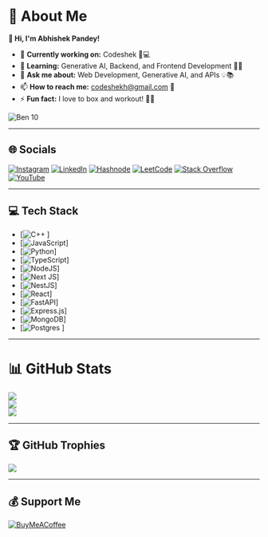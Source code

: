 # 💫 About Me  
**👋 Hi, I'm Abhishek Pandey!**  

- 🔭 **Currently working on:** Codeshek 🧠💻  
- 🌱 **Learning:** Generative AI, Backend, and Frontend Development 🤖🌐  
- 💬 **Ask me about:** Web Development, Generative AI, and APIs 💡📚  
- 📫 **How to reach me:** [codeshekh@gmail.com](mailto:codeshekh@gmail.com) 📩  
- ⚡ **Fun fact:** I love to box and workout! 🥊💪  

![Ben 10](https://media.tenor.com/Frh4MuD0A_UAAAAC/ben10-alien-x.gif)  

---

## 🌐 Socials  
[![Instagram](https://img.shields.io/badge/Instagram-%23E4405F.svg?logo=Instagram&logoColor=white)](https://www.instagram.com/codeshekh/) 
[![LinkedIn](https://img.shields.io/badge/LinkedIn-%230077B5.svg?logo=linkedin&logoColor=white)](https://www.linkedin.com/in/abhishek-pandey-272a882a9/) 
[![Hashnode](https://img.shields.io/badge/Hashnode-%232962FF.svg?logo=hashnode&logoColor=white)](https://hashnode.com/@codeshek) 
[![LeetCode](https://img.shields.io/badge/LeetCode-%23FFA116.svg?logo=LeetCode&logoColor=white)](https://leetcode.com/codeshek/) 
[![Stack Overflow](https://img.shields.io/badge/-Stackoverflow-FE7A16?logo=stack-overflow&logoColor=white)](https://stackoverflow.com/users/28445784/codeshek) 
[![YouTube](https://img.shields.io/badge/YouTube-%23FF0000.svg?logo=YouTube&logoColor=white)](https://www.youtube.com/@codeshek)  

---

## 💻 Tech Stack  
- [![C++](https://img.shields.io/badge/c++-%2300599C.svg?style=flat&logo=c%2B%2B&logoColor=white)  ]
- [![JavaScript](https://img.shields.io/badge/javascript-%23323330.svg?style=flat&logo=javascript&logoColor=%23F7DF1E)]  
- [![Python](https://img.shields.io/badge/python-3670A0?style=flat&logo=python&logoColor=ffdd54)]  
- [![TypeScript](https://img.shields.io/badge/typescript-%23007ACC.svg?style=flat&logo=typescript&logoColor=white)]  
- [![NodeJS](https://img.shields.io/badge/node.js-6DA55F?style=flat&logo=node.js&logoColor=white)]  
- [![Next JS](https://img.shields.io/badge/Next-black?style=flat&logo=next.js&logoColor=white)]  
- [![NestJS](https://img.shields.io/badge/nestjs-%23E0234E.svg?style=flat&logo=nestjs&logoColor=white)]  
- [![React](https://img.shields.io/badge/react-%2320232a.svg?style=flat&logo=react&logoColor=%2361DAFB)]  
- [![FastAPI](https://img.shields.io/badge/FastAPI-005571?style=flat&logo=fastapi)] 
- [![Express.js](https://img.shields.io/badge/express.js-%23404d59.svg?style=flat&logo=express&logoColor=%2361DAFB)]  
- [![MongoDB](https://img.shields.io/badge/MongoDB-%234ea94b.svg?style=flat&logo=mongodb&logoColor=white)]
- [![Postgres](https://img.shields.io/badge/postgres-%23316192.svg?style=flat&logo=postgresql&logoColor=white) ] 

---

# 📊 GitHub Stats  
![](https://github-readme-stats.vercel.app/api?username=codeshekh&theme=graywhite&hide_border=true&include_all_commits=false&count_private=false)  
![](https://github-readme-streak-stats.herokuapp.com/?user=codeshekh&theme=graywhite&hide_border=true)  
![](https://github-readme-stats.vercel.app/api/top-langs/?username=codeshekh&theme=graywhite&hide_border=true&include_all_commits=false&count_private=false&layout=compact)  

---

## 🏆 GitHub Trophies  
![](https://github-profile-trophy.vercel.app/?username=codeshekh&theme=dracula&no-frame=true&no-bg=true&margin-w=4)  

---

## 💰 Support Me  
[![BuyMeACoffee](https://img.shields.io/badge/Buy%20Me%20a%20Coffee-ffdd00?style=for-the-badge&logo=buy-me-a-coffee&logoColor=black)](https://buymeacoffee.com/codeshek)  
